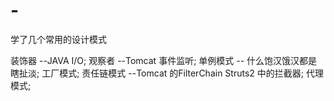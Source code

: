 # -
学了几个常用的设计模式
 
 装饰器  --JAVA I/O;
 观察者  --Tomcat 事件监听;
 单例模式 -- 什么饱汉饿汉都是瞎扯淡;
 工厂模式;
 责任链模式    --Tomcat 的FilterChain   Struts2 中的拦截器;
 代理模式;
